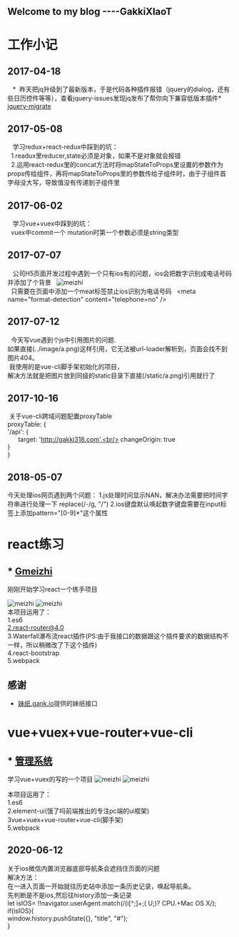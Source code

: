 ## Welcome to my blog  ----GakkiXIaoT
# 工作小记
##  2017-04-18
    *  昨天把jq升级到了最新版本，于是代码各种插件报错（jquery的dialog，还有些日历控件等等），查看jquery-issues发现jq发布了帮你向下兼容低版本插件* [jquery-migrate](https://github.com/jquery/jquery/issues/3157) 
 ## 2017-05-08
    学习redux+react-redux中踩到的坑：<br/>
    1.readux里reducer,state必须是对象，如果不是对象就会报错<br/>
    2.运用react-redux里的concat方法时将mapStateToProps里设置的参数作为props传给组件，再将mapStateToProps里的参数传给子组件时，由于子组件首字母没大写，导致值没有传递到子组件里
 ## 2017-06-02
    学习vue+vuex中踩到的坑：<br/>
    vuex中commit一个 mutation时第一个参数必须是string类型
 ## 2017-07-07
    公司H5页面开发过程中遇到一个只有ios有的问题，ios会把数字识别成电话号码并添加了个背景 
   ![meizhi](app.png)<br/>
   只需要在页面中添加一个meat标签禁止ios识别为电话号码
   &lt;meta name=&quot;format-detection&quot; content=&quot;telephone=no&quot; /&gt;
## 2017-07-12
   今天写vue遇到个js中引用图片的问题.<br/>
  如果直接(../image/a.png)这样引用，它无法被url-loader解析到，页面会找不到图片404。<br/>
  我使用的是vue-cli脚手架初始化的项目，<br/>
  解决方法就是把图片放到同级的static目录下直接(/static/a.png)引用就行了
## 2017-10-16
  关于vue-cli跨域问题配置proxyTable<br/>
  proxyTable: {<br/>
      '/api': {<br/>
        target: 'http://gakki318.com',<br/>
        changeOrigin: true<br/>
      }<br/>
    }<br/>
## 2018-05-07
今天处理ios网页遇到两个问题：
1.js处理时间显示NAN，解决办法需要把时间字符串进行处理一下 replace(/\-/g, "/")
2.ios键盘默认唤起数字键盘需要在input标签上添加pattern="[0-9]*"这个属性
# react练习
## * [Gmeizhi](https://github.com/tyn520215/Gmeizhi)
刚刚开始学习react一个练手项目<br/>

![meizhi](11.png)
![meizhi](22.png)<br/>
本项目运用了：<br/>
1.es6<br/>
2.react-router@4.0<br/>
3.Waterfall瀑布流react插件(PS:由于我接口的数据跟这个插件要求的数据结构不一样，所以稍微改了下这个插件)<br/>
4.react-bootstrap<br/>
5.webpack<br/>
## 感谢
* [妹纸.gank.io](https://github.com/drakeet/Meizhi)提供的妹纸接口


# vue+vuex+vue-router+vue-cli
## * [管理系统](https://github.com/tyn520215/vue-mange)
学习vue+vuex的写的一个项目
![meizhi](shwo.gif)
![meizhi](add.gif)<br/>

本项目运用了：<br/>
1.es6<br/>
2.element-ui(饿了吗前端推出的专注pc端的ui框架)<br/>
3vue+vuex+vue-router+vue-cli(脚手架)<br/>
5.webpack<br/>

## 2020-06-12
关于ios微信内置浏览器底部导航条会遮挡住页面的问题
<br/>解决方法：
<br/>在一进入页面一开始就往历史站中添加一条历史记录，唤起导航条。
<br/>先判断是不是ios,然后往history添加一条记录
<br/>let isIOS= !!navigator.userAgent.match(/\(i[^;]+;( U;)? CPU.+Mac OS X/);
<br/>if(isIOS){
    <br/>window.history.pushState({}, "title", "#");
 <br/>}
